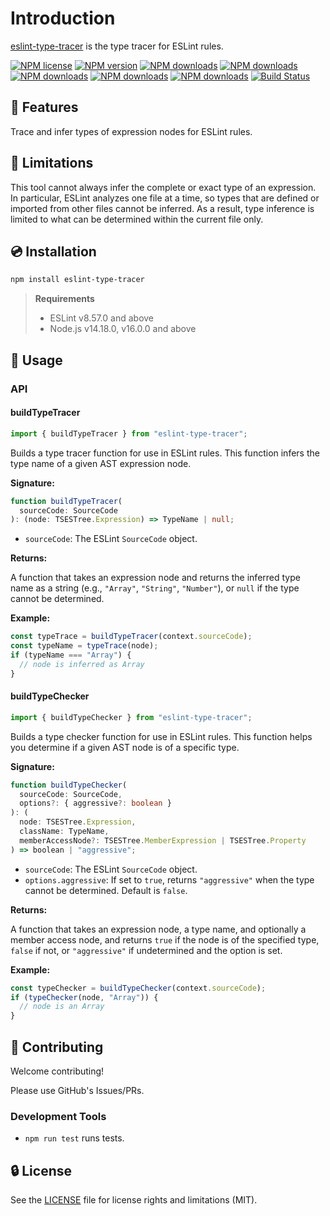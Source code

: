 # Introduction

[eslint-type-tracer](https://www.npmjs.com/package/eslint-type-tracer) is the type tracer for ESLint rules.

[![NPM license](https://img.shields.io/npm/l/eslint-type-tracer.svg)](https://www.npmjs.com/package/eslint-type-tracer)
[![NPM version](https://img.shields.io/npm/v/eslint-type-tracer.svg)](https://www.npmjs.com/package/eslint-type-tracer)
[![NPM downloads](https://img.shields.io/badge/dynamic/json.svg?label=downloads&colorB=green&suffix=/day&query=$.downloads&uri=https://api.npmjs.org//downloads/point/last-day/eslint-type-tracer&maxAge=3600)](http://www.npmtrends.com/eslint-type-tracer)
[![NPM downloads](https://img.shields.io/npm/dw/eslint-type-tracer.svg)](http://www.npmtrends.com/eslint-type-tracer)
[![NPM downloads](https://img.shields.io/npm/dm/eslint-type-tracer.svg)](http://www.npmtrends.com/eslint-type-tracer)
[![NPM downloads](https://img.shields.io/npm/dy/eslint-type-tracer.svg)](http://www.npmtrends.com/eslint-type-tracer)
[![NPM downloads](https://img.shields.io/npm/dt/eslint-type-tracer.svg)](http://www.npmtrends.com/eslint-type-tracer)
[![Build Status](https://github.com/ota-meshi/eslint-type-tracer/actions/workflows/NodeCI.yml/badge.svg?branch=main)](https://github.com/ota-meshi/eslint-type-tracer/actions/workflows/NodeCI.yml)

## 📛 Features

Trace and infer types of expression nodes for ESLint rules.

## 🚧 Limitations

This tool cannot always infer the complete or exact type of an expression. In particular, ESLint analyzes one file at a time, so types that are defined or imported from other files cannot be inferred. As a result, type inference is limited to what can be determined within the current file only.

## 💿 Installation

```bash
npm install eslint-type-tracer
```

> **Requirements**
>
> - ESLint v8.57.0 and above
> - Node.js v14.18.0, v16.0.0 and above

## 📖 Usage

### API

#### buildTypeTracer

```ts
import { buildTypeTracer } from "eslint-type-tracer";
```

Builds a type tracer function for use in ESLint rules. This function infers the type name of a given AST expression node.

**Signature:**

```ts
function buildTypeTracer(
  sourceCode: SourceCode
): (node: TSESTree.Expression) => TypeName | null;
```

- `sourceCode`: The ESLint `SourceCode` object.

**Returns:**

A function that takes an expression node and returns the inferred type name as a string (e.g., `"Array"`, `"String"`, `"Number"`), or `null` if the type cannot be determined.

**Example:**

```ts
const typeTrace = buildTypeTracer(context.sourceCode);
const typeName = typeTrace(node);
if (typeName === "Array") {
  // node is inferred as Array
}
```

#### buildTypeChecker

```ts
import { buildTypeChecker } from "eslint-type-tracer";
```

Builds a type checker function for use in ESLint rules. This function helps you determine if a given AST node is of a specific type.

**Signature:**

```ts
function buildTypeChecker(
  sourceCode: SourceCode,
  options?: { aggressive?: boolean }
): (
  node: TSESTree.Expression,
  className: TypeName,
  memberAccessNode?: TSESTree.MemberExpression | TSESTree.Property
) => boolean | "aggressive";
```

- `sourceCode`: The ESLint `SourceCode` object.
- `options.aggressive`: If set to `true`, returns `"aggressive"` when the type cannot be determined. Default is `false`.

**Returns:**

A function that takes an expression node, a type name, and optionally a member access node, and returns `true` if the node is of the specified type, `false` if not, or `"aggressive"` if undetermined and the option is set.

**Example:**

```ts
const typeChecker = buildTypeChecker(context.sourceCode);
if (typeChecker(node, "Array")) {
  // node is an Array
}
```

## 🍻 Contributing

Welcome contributing!

Please use GitHub's Issues/PRs.

### Development Tools

- `npm run test` runs tests.

## 🔒 License

See the [LICENSE](LICENSE) file for license rights and limitations (MIT).
